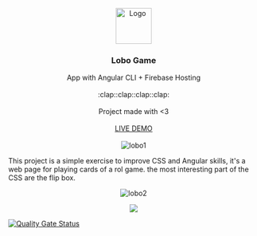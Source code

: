 <p align="center">
  <a href="https://angular.io/">
    <img src="https://www.angularexampleapp.com/assets/images/angular.svg" alt="Logo" width=72 height=72>
  </a>

  <h3 align="center">Lobo Game</h3>

  <p align="center">
    App with Angular CLI + Firebase Hosting
    <br>
    <br>
    :clap::clap::clap::clap:
    <br>
    <br>
    Project made with <3
    <br>
    <br>
    <a href="https://lobogame-a00cd.firebaseapp.com/">LIVE DEMO</a>
    <br>
    <br>
    <img src="https://i.ibb.co/hRtxbR6/lobo1.png" alt="lobo1" border="0">
    
  </p>
</p>

This project is a simple exercise to improve CSS and Angular skills, it's a web page for playing cards of a rol game.
the most interesting part of the CSS are the flip box.
<p align="center">
<img src="https://i.ibb.co/cknTxvx/lobo2.png" alt="lobo2" border="0">
</p>
<p align="center">
  <img src="https://media.giphy.com/media/LpiqqjJzMiwlFK7GTW/giphy.gif" border="0">
</p>

[![Quality Gate Status](https://sonarcloud.io/api/project_badges/measure?project=NedzibSas_LoboGame&metric=alert_status)](https://sonarcloud.io/dashboard?id=NedzibSas_LoboGame)
